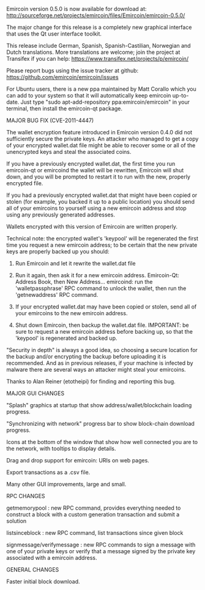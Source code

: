 Emircoin version 0.5.0 is now available for download at:
http://sourceforge.net/projects/emircoin/files/Emircoin/emircoin-0.5.0/

The major change for this release is a completely new graphical interface that uses the Qt user interface toolkit.

This release include German, Spanish, Spanish-Castilian, Norwegian and Dutch translations. More translations are welcome; join the project at Transifex if you can help:
https://www.transifex.net/projects/p/emircoin/

Please report bugs using the issue tracker at github:
https://github.com/emircoin/emircoin/issues

For Ubuntu users, there is a new ppa maintained by Matt Corallo which you can add to your system so that it will automatically keep emircoin up-to-date.  Just type "sudo apt-add-repository ppa:emircoin/emircoin" in your terminal, then install the emircoin-qt package.

MAJOR BUG FIX  (CVE-2011-4447)

The wallet encryption feature introduced in Emircoin version 0.4.0 did not sufficiently secure the private keys. An attacker who
managed to get a copy of your encrypted wallet.dat file might be able to recover some or all of the unencrypted keys and steal the
associated coins.

If you have a previously encrypted wallet.dat, the first time you run emircoin-qt or emircoind the wallet will be rewritten, Emircoin will
shut down, and you will be prompted to restart it to run with the new, properly encrypted file.

If you had a previously encrypted wallet.dat that might have been copied or stolen (for example, you backed it up to a public
location) you should send all of your emircoins to yourself using a new emircoin address and stop using any previously generated addresses.

Wallets encrypted with this version of Emircoin are written properly.

Technical note: the encrypted wallet's 'keypool' will be regenerated the first time you request a new emircoin address; to be certain that the
new private keys are properly backed up you should:

1. Run Emircoin and let it rewrite the wallet.dat file

2. Run it again, then ask it for a new emircoin address.
Emircoin-Qt: Address Book, then New Address...
emircoind: run the 'walletpassphrase' RPC command to unlock the wallet,  then run the 'getnewaddress' RPC command.

3. If your encrypted wallet.dat may have been copied or stolen, send  all of your emircoins to the new emircoin address.

4. Shut down Emircoin, then backup the wallet.dat file.
IMPORTANT: be sure to request a new emircoin address before backing up, so that the 'keypool' is regenerated and backed up.

"Security in depth" is always a good idea, so choosing a secure location for the backup and/or encrypting the backup before uploading it is recommended. And as in previous releases, if your machine is infected by malware there are several ways an attacker might steal your emircoins.

Thanks to Alan Reiner (etotheipi) for finding and reporting this bug.

MAJOR GUI CHANGES

"Splash" graphics at startup that show address/wallet/blockchain loading progress.

"Synchronizing with network" progress bar to show block-chain download progress.

Icons at the bottom of the window that show how well connected you are to the network, with tooltips to display details.

Drag and drop support for emircoin: URIs on web pages.

Export transactions as a .csv file.

Many other GUI improvements, large and small.

RPC CHANGES

getmemorypool : new RPC command, provides everything needed to construct a block with a custom generation transaction and submit a solution

listsinceblock : new RPC command, list transactions since given block

signmessage/verifymessage : new RPC commands to sign a message with one of your private keys or verify that a message signed by the private key associated with a emircoin address.

GENERAL CHANGES

Faster initial block download.
